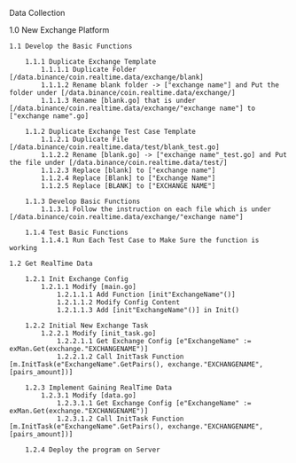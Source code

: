 Data Collection

1.0 New Exchange Platform

    1.1 Develop the Basic Functions
    
        1.1.1 Duplicate Exchange Template
            1.1.1.1 Duplicate Folder [/data.binance/coin.realtime.data/exchange/blank]
            1.1.1.2 Rename blank folder -> ["exchange name"] and Put the folder under [/data.binance/coin.realtime.data/exchange/]
            1.1.1.3 Rename [blank.go] that is under [/data.binance/coin.realtime.data/exchange/"exchange name"] to ["exchange name".go]
            
        1.1.2 Duplicate Exchange Test Case Template
            1.1.2.1 Duplicate File [/data.binance/coin.realtime.data/test/blank_test.go]
            1.1.2.2 Rename [blank.go] -> ["exchange name"_test.go] and Put the file under [/data.binance/coin.realtime.data/test/]
            1.1.2.3 Replace [blank] to ["exchange name"]
            1.1.2.4 Replace [Blank] to ["Exchange Name"]
            1.1.2.5 Replace [BLANK] to ["EXCHANGE NAME"]
            
        1.1.3 Develop Basic Functions
            1.1.3.1 Follow the instruction on each file which is under [/data.binance/coin.realtime.data/exchange/"exchange name"]
            
        1.1.4 Test Basic Functions
            1.1.4.1 Run Each Test Case to Make Sure the function is working
            
    1.2 Get RealTime Data
    
        1.2.1 Init Exchange Config
            1.2.1.1 Modify [main.go]
                1.2.1.1.1 Add Function [init"ExchangeName"()]
                1.2.1.1.2 Modify Config Content
                1.2.1.1.3 Add [init"ExchangeName"()] in Init()
                
        1.2.2 Initial New Exchange Task
            1.2.2.1 Modify [init_task.go]
                1.2.2.1.1 Get Exchange Config [e"ExchangeName" := exMan.Get(exchange."EXCHANGENAME")]
                1.2.2.1.2 Call InitTask Function [m.InitTask(e"ExchangeName".GetPairs(), exchange."EXCHANGENAME", [pairs_amount])]
                
        1.2.3 Implement Gaining RealTime Data
            1.2.3.1 Modify [data.go]
                1.2.3.1.1 Get Exchange Config [e"ExchangeName" := exMan.Get(exchange."EXCHANGENAME")]
                1.2.3.1.2 Call InitTask Function [m.InitTask(e"ExchangeName".GetPairs(), exchange."EXCHANGENAME", [pairs_amount])]
                
        1.2.4 Deploy the program on Server